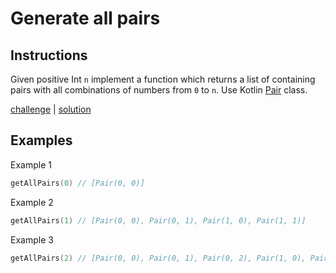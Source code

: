# Generate all pairs

## Instructions

Given positive Int `n` implement a function which returns a list of containing pairs with all combinations of numbers
from `0` to `n`. Use Kotlin [Pair](https://kotlinlang.org/api/latest/jvm/stdlib/kotlin/-pair/) class.

[challenge](challenge.kt) | [solution](solution.kt)

## Examples

Example 1

```kotlin
getAllPairs(0) // [Pair(0, 0)]
```

Example 2

```kotlin
getAllPairs(1) // [Pair(0, 0), Pair(0, 1), Pair(1, 0), Pair(1, 1)]
```

Example 3

```kotlin
getAllPairs(2) // [Pair(0, 0), Pair(0, 1), Pair(0, 2), Pair(1, 0), Pair(1, 1), Pair(1, 2), Pair(2, 0), Pair(2, 1), Pair(2, 2)]
```
